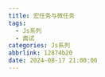 ```yaml
---
title: 宏任务与微任务
tags:
  - Js系列
  - 面试
categories: Js系列
abbrlink: 12874b20
date: 2024-08-17 21:00:00
---
```

